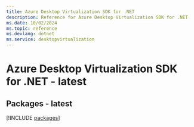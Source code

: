 ```yaml
---
title: Azure Desktop Virtualization SDK for .NET
description: Reference for Azure Desktop Virtualization SDK for .NET
ms.date: 10/02/2024
ms.topic: reference
ms.devlang: dotnet
ms.service: desktopvirtualization
---
```

# Azure Desktop Virtualization SDK for .NET - latest
## Packages - latest
[!INCLUDE [packages](desktop-virtualization-index.md)]